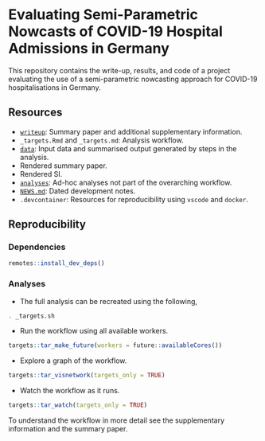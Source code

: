  # Evaluating Semi-Parametric Nowcasts of COVID-19 Hospital Admissions in Germany

This repository contains the write-up, results, and code of a project evaluating the use of a semi-parametric nowcasting approach for COVID-19 hospitalisations in Germany. 

## Resources

- [`writeup`](writeup/): Summary paper and additional supplementary information.
- `_targets.Rmd` and `_targets.md`: Analysis workflow.
- [`data`](data/): Input data and summarised output generated by steps in the analysis.
- Rendered summary paper.
- Rendered SI.
- [`analyses`](analyses/): Ad-hoc analyses not part of the overarching workflow.
- [`NEWS.md`](NEWS.md): Dated development notes.
- `.devcontainer`: Resources for reproducibility using `vscode` and `docker`.

## Reproducibility

### Dependencies

```r
remotes::install_dev_deps()
```

### Analyses

- The full analysis can be recreated using the following,

```bash
. _targets.sh
```

- Run the workflow using all available workers.

```r
targets::tar_make_future(workers = future::availableCores())
```

- Explore a graph of the workflow.

```r
targets::tar_visnetwork(targets_only = TRUE)
```

- Watch the workflow as it runs.

```r
targets::tar_watch(targets_only = TRUE)
```

To understand the workflow in more detail see the supplementary information and the summary paper.
